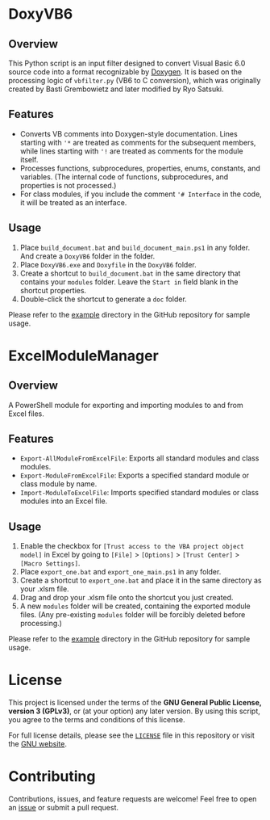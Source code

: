 # DoxyVB6

## Overview

This Python script is an input filter designed to convert Visual Basic 6.0 source code into a format recognizable by [Doxygen](https://www.doxygen.nl/). It is based on the processing logic of `vbfilter.py` (VB6 to C conversion), which was originally created by Basti Grembowietz and later modified by Ryo Satsuki.

## Features

- Converts VB comments into Doxygen-style documentation. Lines starting with `'*` are treated as comments for the subsequent members, while lines starting with `'!` are treated as comments for the module itself.  
- Processes functions, subprocedures, properties, enums, constants, and variables. (The internal code of functions, subprocedures, and properties is not processed.)
- For class modules, if you include the comment `'# Interface` in the code, it will be treated as an interface.

## Usage

1. Place `build_document.bat` and `build_document_main.ps1` in any folder. And create a `DoxyVB6` folder in the folder.
2. Place `DoxyVB6.exe` and `Doxyfile` in the `DoxyVB6` folder.
3. Create a shortcut to `build_document.bat` in the same directory that contains your `modules` folder. Leave the `Start in` field blank in the shortcut properties.
4. Double-click the shortcut to generate a `doc` folder.

Please refer to the [example](./example) directory in the GitHub repository for sample usage.

# ExcelModuleManager

## Overview

A PowerShell module for exporting and importing modules to and from Excel files.

## Features

- `Export-AllModuleFromExcelFile`: Exports all standard modules and class modules.
- `Export-ModuleFromExcelFile`: Exports a specified standard module or class module by name.
- `Import-ModuleToExcelFile`: Imports specified standard modules or class modules into an Excel file.

## Usage

1. Enable the checkbox for `[Trust access to the VBA project object model]` in Excel by going to `[File]` > `[Options]` > `[Trust Center]` > `[Macro Settings]`.
2. Place `export_one.bat` and `export_one_main.ps1` in any folder.
3. Create a shortcut to `export_one.bat` and place it in the same directory as your .xlsm file.
4. Drag and drop your .xlsm file onto the shortcut you just created.
5. A new `modules` folder will be created, containing the exported module files. (Any pre-existing `modules` folder will be forcibly deleted before processing.)

Please refer to the [example](./example) directory in the GitHub repository for sample usage.

# License

This project is licensed under the terms of the **GNU General Public License, version 3 (GPLv3)**, or (at your option) any later version. By using this script, you agree to the terms and conditions of this license.

For full license details, please see the [`LICENSE`](./LICENSE) file in this repository or visit the [GNU website](https://www.gnu.org/licenses/gpl-3.0.en.html).

# Contributing

Contributions, issues, and feature requests are welcome! Feel free to open an [issue](https://github.com/tkmr-akhs/DoxyVB6/issues) or submit a pull request.
